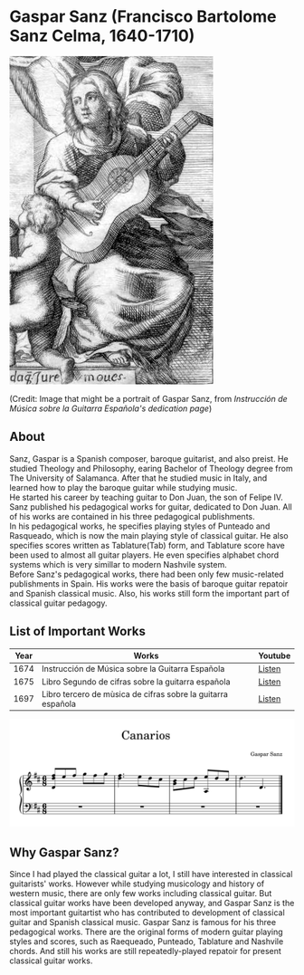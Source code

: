 # Gaspar Sanz (Francisco Bartolome Sanz Celma, 1640-1710)

![portrait](./gaspar_sanz_portrait.jpg)

(Credit: Image that might be a portrait of Gaspar Sanz, from *Instrucción de Música sobre la Guitarra Española's dedication page*)

## About

Sanz, Gaspar is a Spanish composer, baroque guitarist, and also preist. He studied Theology and Philosophy, earing Bachelor of Theology degree from The University of Salamanca. After that he studied music in Italy, and learned how to play the baroque guitar while studying music.  
   He started his career by teaching guitar to Don Juan, the son of Felipe IV. Sanz published his pedagogical works for guitar, dedicated to Don Juan. All of his works are contained in his three pedagogical publishments.  
   In his pedagogical works, he specifies playing styles of Punteado and Rasqueado, which is now the main playing style of classical guitar. He also specifies scores written as Tablature(Tab) form, and Tablature score have been used to almost all guitar players. He even specifies alphabet chord systems which is very simillar to modern Nashvile system.  
   Before Sanz's pedagogical works, there had been only few music-related publishments in Spain. His works were the basis of baroque guitar repatoir and Spanish classical music. Also, his works still form the important part of classical guitar pedagogy.
   
## List of Important Works

| Year | Works | Youtube | 
| ---- | ----- | ------- |
| 1674 | Instrucción de Música sobre la Guitarra Española | [Listen](https://youtu.be/MOcsy1Ewj6M?feature=shared) |
| 1675 | Libro Segundo de cifras sobre la guitarra española | [Listen]() |
| 1697 | Libro tercero de mùsica de cifras sobre la guitarra española | [Listen]() |

![score](./gaspar_sanz_score.png)

## Why Gaspar Sanz?
Since I had played the classical guitar a lot, I still have interested in classical guitarists' works. However while studying musicology and history of western music, there are only few works including classical guitar. But classical guitar works have been developed anyway, and Gaspar Sanz is the most important guitartist who has contributed to development of classical guitar and Spanish classical music.
Gaspar Sanz is famous for his three pedagogical works. There are the original forms of modern guitar playing styles and scores, such as Raequeado, Punteado, Tablature and Nashvile chords. And still his works are still repeatedly-played repatoir for present classical guitar works.
